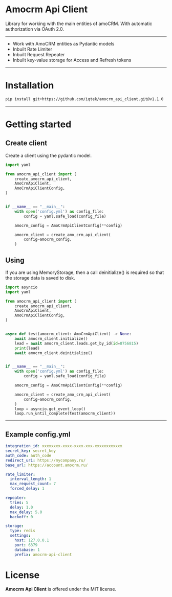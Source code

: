 # Amocrm Api Client

Library for working with the main entities of amoCRM. With automatic authorization via OAuth 2.0.

***
+ Work with AmoCRM entities as Pydantic models
+ Inbuilt Rate Limiter
+ Inbuilt Request Repeater
+ Inbuilt key-value storage for  Access and  Refresh tokens
***

# Installation
```bash
pip install git+https://github.com/iqtek/amocrm_api_client.git@v1.1.0
```
***
# Getting started

##  Create client 
Create a client using the pydantic model.

```python
import yaml

from amocrm_api_client import (
    create_amocrm_api_client,
    AmoCrmApiClient,
    AmoCrmApiClientConfig,
)


if __name__ == "__main__":
    with open('config.yml') as config_file:
        config = yaml.safe_load(config_file)

    amocrm_config = AmoCrmApiClientConfig(**config)

    amocrm_client = create_amo_crm_api_client(
        config=amocrm_config,
    )

```

## Using
If you are using MemoryStorage, then a call deinitialize() is required so that the storage data is saved to disk.

```python
import asyncio
import yaml

from amocrm_api_client import (
    create_amocrm_api_client,
    AmoCrmApiClient,
    AmoCrmApiClientConfig,
)


async def test(amocrm_client: AmoCrmApiClient) -> None:
    await amocrm_client.initialize()
    lead = await amocrm_client.leads.get_by_id(id=8756815)
    print(lead)
    await amocrm_client.deinitialize()


if __name__ == "__main__":
    with open('config.yml') as config_file:
        config = yaml.safe_load(config_file)

    amocrm_config = AmoCrmApiClientConfig(**config)

    amocrm_client = create_amo_crm_api_client(
        config=amocrm_config,
    )
    loop = asyncio.get_event_loop()
    loop.run_until_complete(test(amocrm_client))

```
***
## Example config.yml

```yaml
integration_id: xxxxxxxx-xxxx-xxxx-xxx-xxxxxxxxxxxx
secret_key: secret_key
auth_code: auth_code
redirect_uri: https://mycompany.ru/
base_url: https://account.amocrm.ru/

rate_limiter: 
  interval_length: 1 
  max_request_count: 7
  forced_delay: 1

repeater:
  tries: 5
  delay: 1.0
  max_delay: 5.0
  backoff: 0

storage:
  type: redis
  settings:
    host: 127.0.0.1
    port: 6379
    database: 1
    prefix: amocrm-api-client

```

# License

__Amocrm Api Client__  is offered under the MIT license.
